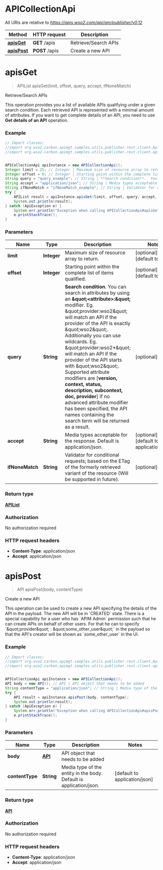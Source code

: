 # APICollectionApi

All URIs are relative to *https://apis.wso2.com/api/am/publisher/v0.12*

Method | HTTP request | Description
------------- | ------------- | -------------
[**apisGet**](APICollectionApi.md#apisGet) | **GET** /apis | Retrieve/Search APIs 
[**apisPost**](APICollectionApi.md#apisPost) | **POST** /apis | Create a new API


<a name="apisGet"></a>
# **apisGet**
> APIList apisGet(limit, offset, query, accept, ifNoneMatch)

Retrieve/Search APIs 

This operation provides you a list of available APIs qualifying under a given search condition.  Each retrieved API is represented with a minimal amount of attributes. If you want to get complete details of an API, you need to use **Get details of an API** operation. 

### Example
```java
// Import classes:
//import org.wso2.carbon.apimgt.samples.utils.publisher.rest.client.ApiException;
//import org.wso2.carbon.apimgt.samples.utils.publisher.rest.client.api.APICollectionApi;


APICollectionApi apiInstance = new APICollectionApi();
Integer limit = 25; // Integer | Maximum size of resource array to return. 
Integer offset = 0; // Integer | Starting point within the complete list of items qualified. 
String query = "query_example"; // String | **Search condition**.  You can search in attributes by using an **\"<attribute>:\"** modifier.  Eg. \"provider:wso2\" will match an API if the provider of the API is exactly \"wso2\".  Additionally you can use wildcards.  Eg. \"provider:wso2*\" will match an API if the provider of the API starts with \"wso2\".  Supported attribute modifiers are [**version, context, status, description, subcontext, doc, provider**]  If no advanced attribute modifier has been specified,  the API names containing the search term will be returned as a result. 
String accept = "application/json"; // String | Media types acceptable for the response. Default is application/json. 
String ifNoneMatch = "ifNoneMatch_example"; // String | Validator for conditional requests; based on the ETag of the formerly retrieved variant of the resource (Will be supported in future). 
try {
    APIList result = apiInstance.apisGet(limit, offset, query, accept, ifNoneMatch);
    System.out.println(result);
} catch (ApiException e) {
    System.err.println("Exception when calling APICollectionApi#apisGet");
    e.printStackTrace();
}
```

### Parameters

Name | Type | Description  | Notes
------------- | ------------- | ------------- | -------------
 **limit** | **Integer**| Maximum size of resource array to return.  | [optional] [default to 25]
 **offset** | **Integer**| Starting point within the complete list of items qualified.  | [optional] [default to 0]
 **query** | **String**| **Search condition**.  You can search in attributes by using an **\&quot;&lt;attribute&gt;:\&quot;** modifier.  Eg. \&quot;provider:wso2\&quot; will match an API if the provider of the API is exactly \&quot;wso2\&quot;.  Additionally you can use wildcards.  Eg. \&quot;provider:wso2*\&quot; will match an API if the provider of the API starts with \&quot;wso2\&quot;.  Supported attribute modifiers are [**version, context, status, description, subcontext, doc, provider**]  If no advanced attribute modifier has been specified,  the API names containing the search term will be returned as a result.  | [optional]
 **accept** | **String**| Media types acceptable for the response. Default is application/json.  | [optional] [default to application/json]
 **ifNoneMatch** | **String**| Validator for conditional requests; based on the ETag of the formerly retrieved variant of the resource (Will be supported in future).  | [optional]

### Return type

[**APIList**](APIList.md)

### Authorization

No authorization required

### HTTP request headers

 - **Content-Type**: application/json
 - **Accept**: application/json

<a name="apisPost"></a>
# **apisPost**
> API apisPost(body, contentType)

Create a new API

This operation can be used to create a new API specifying the details of the API in the payload. The new API will be in &#x60;CREATED&#x60; state.  There is a special capability for a user who has &#x60;APIM Admin&#x60; permission such that he can create APIs on behalf of other users. For that he can to specify &#x60;\&quot;provider\&quot; : \&quot;some_other_user\&quot;&#x60; in the payload so that the API&#39;s creator will be shown as &#x60;some_other_user&#x60; in the UI. 

### Example
```java
// Import classes:
//import org.wso2.carbon.apimgt.samples.utils.publisher.rest.client.ApiException;
//import org.wso2.carbon.apimgt.samples.utils.publisher.rest.client.api.APICollectionApi;


APICollectionApi apiInstance = new APICollectionApi();
API body = new API(); // API | API object that needs to be added 
String contentType = "application/json"; // String | Media type of the entity in the body. Default is application/json. 
try {
    API result = apiInstance.apisPost(body, contentType);
    System.out.println(result);
} catch (ApiException e) {
    System.err.println("Exception when calling APICollectionApi#apisPost");
    e.printStackTrace();
}
```

### Parameters

Name | Type | Description  | Notes
------------- | ------------- | ------------- | -------------
 **body** | [**API**](API.md)| API object that needs to be added  |
 **contentType** | **String**| Media type of the entity in the body. Default is application/json.  | [default to application/json]

### Return type

[**API**](API.md)

### Authorization

No authorization required

### HTTP request headers

 - **Content-Type**: application/json
 - **Accept**: application/json

